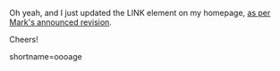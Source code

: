 <p>Oh yeah, and I just updated the LINK element on my homepage, <a href="http://diveintomark.org/archives/2002/06/02.html#important_change_to_the_link_tag">as per Mark's announced revision</a>.</p>
<p>Cheers!</p>
<!--more-->
shortname=oooage
